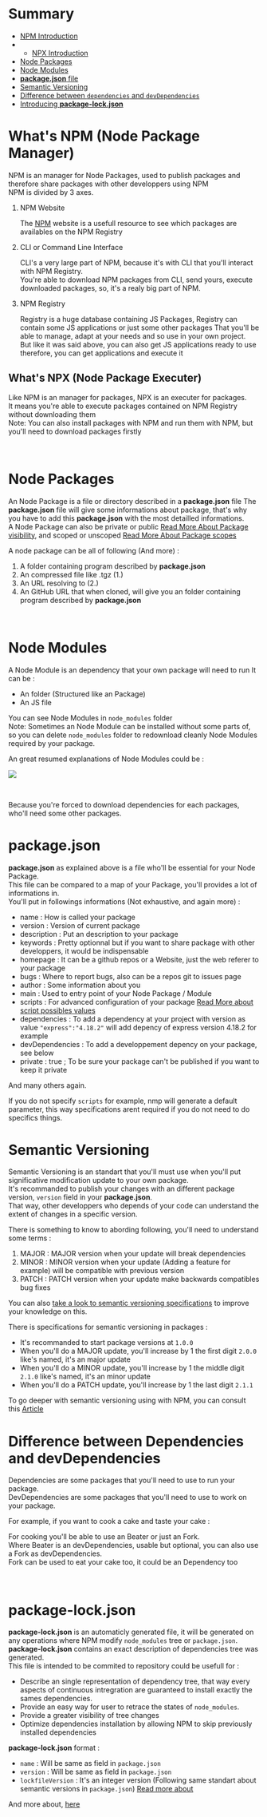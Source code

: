 # Summary

- <a href='#npm-introduction'>NPM Introduction</a>
- - <a href='#npx-introduction'>NPX Introduction</a>
- <a href='#node-packages'>Node Packages</a>
- <a href='#node-modules'>Node Modules</a>
- <a href='#package-json'>**package.json** file</a>
- <a href='#semantic-versioning'>Semantic Versioning</a>
- <a href='#diff-fields-dependencies'>Difference between ``` dependencies ``` and ``` devDependencies ```</a>
- <a href='#package-lock-json'>Introducing **package-lock.json**</a>

# What's NPM (Node Package Manager) <a id='npm-introduction'></a>

NPM is an manager for Node Packages, used to publish packages and therefore share packages with other developpers using NPM<br>
NPM is divided by 3 axes.

1. NPM Website
    
    The [NPM](https://www.npmjs.com/) website is a usefull resource to see which packages are availables on the NPM Registry

2. CLI or Command Line Interface

    CLI's a very large part of NPM, because it's with CLI that you'll interact with NPM Registry.<br>
    You're able to download NPM packages from CLI, send yours, execute downloaded packages, so, it's a realy big part
    of NPM.

3. NPM Registry

    Registry is a huge database containing JS Packages, Registry can contain some JS applications or just some other packages
    That you'll be able to manage, adapt at your needs and so use in your own project.<br>
    But like it was said above, you can also get JS applications ready to use therefore, you can get applications and execute it

## What's NPX (Node Package Executer) <a id='npx-introduction'></a>

Like NPM is an manager for packages, NPX is an executer for packages.<br>
It means you're able to execute packages contained on NPM Registry without downloading them<br>
Note: You can also install packages with NPM and run them with NPM, but you'll need to download packages firstly

<br>

# Node Packages <a id='node-packages'></a>

An Node Package is a file or directory described in a **package.json** file
The **package.json** file will give some informations about package, that's why you have to add this **package.json** with the most detailled informations.<br>
A Node Package can also be private or public [Read More About Package visibility](https://docs.npmjs.com/about-private-packages), and scoped or unscoped [Read More About Package scopes](https://docs.npmjs.com/about-scopes)

A node package can be all of following (And more) : 

1. A folder containing program described by **package.json**
2. An compressed file like .tgz (1.)
3. An URL resolving to (2.)
4. An GitHub URL that when cloned, will give you an folder containing program described by **package.json**

<br>

# Node Modules <a id='node-modules'></a>

A Node Module is an dependency that your own package will need to run
It can be :

- An folder (Structured like an Package)
- An JS file

You can see Node Modules in ``` node_modules ``` folder<br>
Note: Sometimes an Node Module can be installed without some parts of, so you can delete ``` node_modules ``` folder to 
redownload cleanly Node Modules required by your package.<br>

An great resumed explanations of Node Modules could be : <br>

![](https://guillaume-richard.fr/wp-content/uploads/2020/06/node-modules-app-performance.png)

<br>

Because you're forced to download dependencies for each packages, who'll need some other packages.

# **package.json** <a id='package-json'></a>

**package.json** as explained above is a file who'll be essential for your Node Package.<br>
This file can be compared to a map of your Package, you'll provides a lot of informations in.<br>
You'll put in followings informations (Not exhaustive, and again more) :

- name : How is called your package
- version : Version of current package
- description : Put an description to your package
- keywords : Pretty optionnal but if you want to share package with other developpers, it would be indispensable
- homepage : It can be a github repos or a Website, just the web referer to your package
- bugs : Where to report bugs, also can be a repos git to issues page
- author : Some information about you
- main : Used to entry point of your Node Package / Module
- scripts : For advanced configuration of your package [Read More about script possibles values](https://docs.npmjs.com/cli/v8/using-npm/scripts)
- dependencies : To add a dependency at your project with version as value ``` "express":"4.18.2" ``` will add depency of express version 4.18.2 for example 
- devDependencies : To add a developpement depency on your package, see below
- private : true ; To be sure your package can't be published if you want to keep it private

And many others again. <br>

If you do not specify ``` scripts ``` for example, nmp will generate a default parameter, this way specifications arent required if you do not need to do specifics things.<br>

# Semantic Versioning <a id='semantic-versioning'></a>

Semantic Versioning is an standart that you'll must use when you'll put significative modification update to your own package.<br>
It's recommanded to publish your changes with an different package version, ``` version ``` field in your **package.json**.<br>
That way, other developpers who depends of your code can understand the extent of changes in a specific version.<br>

There is something to know to abording following, you'll need to understand some terms :

1. MAJOR : MAJOR version when your update will break dependencies
2. MINOR : MINOR version when your update (Adding a feature for example) will be compatible with previous version
3. PATCH : PATCH version when your update make backwards compatibles bug fixes

You can also [take a look to semantic versioning specifications](https://semver.org/) to improve your knowledge on this.<br>

There is specifications for semantic versioning in packages :

- It's recommanded to start package versions at ``` 1.0.0 ```
- When you'll do a MAJOR update, you'll increase by 1 the first digit ``` 2.0.0 ``` like's named, it's an major update
- When you'll do a MINOR update, you'll increase by 1 the middle digit ``` 2.1.0 ``` like's named, it's an minor update
- When you'll do a PATCH update, you'll increase by 1 the last digit ``` 2.1.1 ```

To go deeper with semantic versioning using with NPM, you can consult this [Article](https://docs.npmjs.com/about-semantic-versioning#using-semantic-versioning-to-specify-update-types-your-package-can-accept) 

# Difference between Dependencies and devDependencies <a id='diff-fields-dependencies'></a>

Dependencies are some packages that you'll need to use to run your package.<br>
DevDependencies are some packages that you'll need to use to work on your package.<br>

For example, if you want to cook a cake and taste your cake :

For cooking you'll be able to use an Beater or just an Fork.<br>
Where Beater is an devDependencies, usable but optional, you can also use a Fork as devDependencies.<br>
Fork can be used to eat your cake too, it could be an Dependency too<br>

<br>

# **package-lock.json** <a id='package-lock-json'></a>

**package-lock.json** is an automaticly generated file, it will be generated on any operations where NPM modify ``` node_modules ``` tree or ``` package.json ```.<br>
**package-lock.json** contains an exact description of dependencies tree was generated. <br>
This file is intended to be commited to repository could be usefull for :

- Describe an single representation of dependency tree, that way every aspects of continuous intregration are guaranteed to install exactly the sames dependencies.
- Provide an easy way for user to retrace the states of ``` node_modules ```.
- Provide a greater visibility of tree changes
- Optimize dependencies installation by allowing NPM to skip previously installed dependencies 

**package-lock.json** format :

- ``` name ``` : Will be same as field in ``` package.json ```
- ``` version ``` : Will be same as field in ``` package.json ```
- ``` lockfileVersion ``` : It's an integer version (Following same standart about semantic versions in ``` package.json ```)
[Read more about](https://docs.npmjs.com/cli/v8/configuring-npm/package-lock-json#lockfileversion) 

And more about, [here](https://docs.npmjs.com/cli/v8/configuring-npm/package-lock-json#packages)